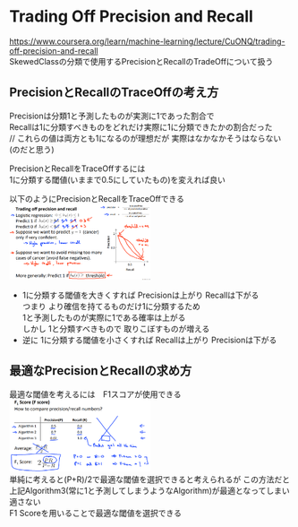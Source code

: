 # Trading Off Precision and Recall
https://www.coursera.org/learn/machine-learning/lecture/CuONQ/trading-off-precision-and-recall  
SkewedClassの分類で使用するPrecisionとRecallのTradeOffについて扱う  

## PrecisionとRecallのTraceOffの考え方
Precisionは分類1と予測したものが実測に1であった割合で  
Recallは1に分類すべきものをどれだけ実際に1に分類できたかの割合だった  
// これらの値は両方とも1になるのが理想だが 実際はなかなかそうはならない(のだと思う)  

PrecisionとRecallをTraceOffするには  
1に分類する閾値(いままで0.5にしていたもの)を変えれば良い  

以下のようにPrecisionとRecallをTraceOffできる  
<img src="../../img/06_10_trading_off_precision_and_recall.png" width=50%>  
* 1に分類する閾値を大きくすれば Precisionは上がり Recallは下がる  
  つまり より確信を持てるものだけ1に分類するため  
  1と予測したものが実際に1である確率は上がる  
  しかし 1と分類すべきもので 取りこぼすものが増える  
* 逆に 1に分類する閾値を小さくすれば Recallは上がり Precisionは下がる  

## 最適なPrecisionとRecallの求め方
最適な閾値を考えるには　F1スコアが使用できる  
<img src="../../img/06_10_f1_score.png" width=50%>  
単純に考えると(P+R)/2で最適な閾値を選択できると考えられるが この方法だと  
上記Algorithm3(常に1と予測してしまうようなAlgorithm)が最適となってしまい適さない  
F1 Scoreを用いることで最適な閾値を選択できる  
